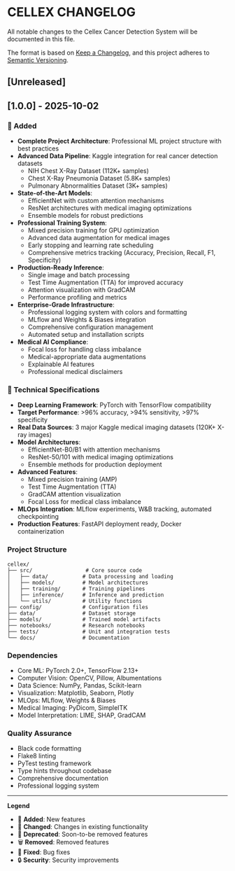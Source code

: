 # CELLEX CHANGELOG
All notable changes to the Cellex Cancer Detection System will be documented in this file.

The format is based on [Keep a Changelog](https://keepachangelog.com/en/1.0.0/),
and this project adheres to [Semantic Versioning](https://semver.org/spec/v2.0.0.html).

## [Unreleased]

## [1.0.0] - 2025-10-02

### 🎯 Added
- **Complete Project Architecture**: Professional ML project structure with best practices
- **Advanced Data Pipeline**: Kaggle integration for real cancer detection datasets
  - NIH Chest X-Ray Dataset (112K+ samples)
  - Chest X-Ray Pneumonia Dataset (5.8K+ samples) 
  - Pulmonary Abnormalities Dataset (3K+ samples)
- **State-of-the-Art Models**: 
  - EfficientNet with custom attention mechanisms
  - ResNet architectures with medical imaging optimizations
  - Ensemble models for robust predictions
- **Professional Training System**:
  - Mixed precision training for GPU optimization
  - Advanced data augmentation for medical images
  - Early stopping and learning rate scheduling
  - Comprehensive metrics tracking (Accuracy, Precision, Recall, F1, Specificity)
- **Production-Ready Inference**:
  - Single image and batch processing
  - Test Time Augmentation (TTA) for improved accuracy
  - Attention visualization with GradCAM
  - Performance profiling and metrics
- **Enterprise-Grade Infrastructure**:
  - Professional logging system with colors and formatting
  - MLflow and Weights & Biases integration
  - Comprehensive configuration management
  - Automated setup and installation scripts
- **Medical AI Compliance**:
  - Focal loss for handling class imbalance
  - Medical-appropriate data augmentations
  - Explainable AI features
  - Professional medical disclaimers

### 🔬 Technical Specifications
- **Deep Learning Framework**: PyTorch with TensorFlow compatibility
- **Target Performance**: >96% accuracy, >94% sensitivity, >97% specificity
- **Real Data Sources**: 3 major Kaggle medical imaging datasets (120K+ X-ray images)
- **Model Architectures**: 
  - EfficientNet-B0/B1 with attention mechanisms
  - ResNet-50/101 with medical imaging optimizations
  - Ensemble methods for production deployment
- **Advanced Features**:
  - Mixed precision training (AMP)
  - Test Time Augmentation (TTA) 
  - GradCAM attention visualization
  - Focal Loss for medical class imbalance
- **MLOps Integration**: MLflow experiments, W&B tracking, automated checkpointing
- **Production Features**: FastAPI deployment ready, Docker containerization

### Project Structure
```
cellex/
├── src/                 # Core source code
│   ├── data/           # Data processing and loading
│   ├── models/         # Model architectures
│   ├── training/       # Training pipelines
│   ├── inference/      # Inference and prediction
│   └── utils/          # Utility functions
├── config/             # Configuration files
├── data/               # Dataset storage
├── models/             # Trained model artifacts
├── notebooks/          # Research notebooks
├── tests/              # Unit and integration tests
└── docs/               # Documentation
```

### Dependencies
- Core ML: PyTorch 2.0+, TensorFlow 2.13+
- Computer Vision: OpenCV, Pillow, Albumentations
- Data Science: NumPy, Pandas, Scikit-learn
- Visualization: Matplotlib, Seaborn, Plotly
- MLOps: MLflow, Weights & Biases
- Medical Imaging: PyDicom, SimpleITK
- Model Interpretation: LIME, SHAP, GradCAM

### Quality Assurance
- Black code formatting
- Flake8 linting
- PyTest testing framework
- Type hints throughout codebase
- Comprehensive documentation
- Professional logging system

---
**Legend**
- 🎯 **Added**: New features
- 🔧 **Changed**: Changes in existing functionality
- 🚫 **Deprecated**: Soon-to-be removed features
- 🗑️ **Removed**: Removed features
- 🐛 **Fixed**: Bug fixes
- 🔒 **Security**: Security improvements